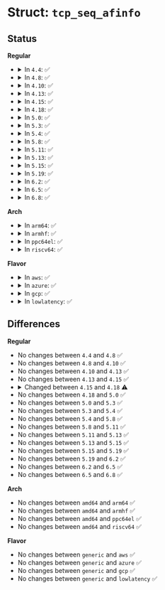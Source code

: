 # Struct: <code>tcp_seq_afinfo</code>

## Status
<b>Regular</b>
<ul>
<li>
<details>
<summary>In <code>4.4</code>: ✅</summary>

```c
struct tcp_seq_afinfo {
    char *name;
    sa_family_t family;
    const struct file_operations *seq_fops;
    struct seq_operations seq_ops;
};
```
</details>
</li>
<li>
<details>
<summary>In <code>4.8</code>: ✅</summary>

```c
struct tcp_seq_afinfo {
    char *name;
    sa_family_t family;
    const struct file_operations *seq_fops;
    struct seq_operations seq_ops;
};
```
</details>
</li>
<li>
<details>
<summary>In <code>4.10</code>: ✅</summary>

```c
struct tcp_seq_afinfo {
    char *name;
    sa_family_t family;
    const struct file_operations *seq_fops;
    struct seq_operations seq_ops;
};
```
</details>
</li>
<li>
<details>
<summary>In <code>4.13</code>: ✅</summary>

```c
struct tcp_seq_afinfo {
    char *name;
    sa_family_t family;
    const struct file_operations *seq_fops;
    struct seq_operations seq_ops;
};
```
</details>
</li>
<li>
<details>
<summary>In <code>4.15</code>: ✅</summary>

```c
struct tcp_seq_afinfo {
    char *name;
    sa_family_t family;
    const struct file_operations *seq_fops;
    struct seq_operations seq_ops;
};
```
</details>
</li>
<li>
<details>
<summary>In <code>4.18</code>: ✅</summary>

```c
struct tcp_seq_afinfo {
    sa_family_t family;
};
```
</details>
</li>
<li>
<details>
<summary>In <code>5.0</code>: ✅</summary>

```c
struct tcp_seq_afinfo {
    sa_family_t family;
};
```
</details>
</li>
<li>
<details>
<summary>In <code>5.3</code>: ✅</summary>

```c
struct tcp_seq_afinfo {
    sa_family_t family;
};
```
</details>
</li>
<li>
<details>
<summary>In <code>5.4</code>: ✅</summary>

```c
struct tcp_seq_afinfo {
    sa_family_t family;
};
```
</details>
</li>
<li>
<details>
<summary>In <code>5.8</code>: ✅</summary>

```c
struct tcp_seq_afinfo {
    sa_family_t family;
};
```
</details>
</li>
<li>
<details>
<summary>In <code>5.11</code>: ✅</summary>

```c
struct tcp_seq_afinfo {
    sa_family_t family;
};
```
</details>
</li>
<li>
<details>
<summary>In <code>5.13</code>: ✅</summary>

```c
struct tcp_seq_afinfo {
    sa_family_t family;
};
```
</details>
</li>
<li>
<details>
<summary>In <code>5.15</code>: ✅</summary>

```c
struct tcp_seq_afinfo {
    sa_family_t family;
};
```
</details>
</li>
<li>
<details>
<summary>In <code>5.19</code>: ✅</summary>

```c
struct tcp_seq_afinfo {
    sa_family_t family;
};
```
</details>
</li>
<li>
<details>
<summary>In <code>6.2</code>: ✅</summary>

```c
struct tcp_seq_afinfo {
    sa_family_t family;
};
```
</details>
</li>
<li>
<details>
<summary>In <code>6.5</code>: ✅</summary>

```c
struct tcp_seq_afinfo {
    sa_family_t family;
};
```
</details>
</li>
<li>
<details>
<summary>In <code>6.8</code>: ✅</summary>

```c
struct tcp_seq_afinfo {
    sa_family_t family;
};
```
</details>
</li>
</ul>
<b>Arch</b>
<ul>
<li>
<details>
<summary>In <code>arm64</code>: ✅</summary>

```c
struct tcp_seq_afinfo {
    sa_family_t family;
};
```
</details>
</li>
<li>
<details>
<summary>In <code>armhf</code>: ✅</summary>

```c
struct tcp_seq_afinfo {
    sa_family_t family;
};
```
</details>
</li>
<li>
<details>
<summary>In <code>ppc64el</code>: ✅</summary>

```c
struct tcp_seq_afinfo {
    sa_family_t family;
};
```
</details>
</li>
<li>
<details>
<summary>In <code>riscv64</code>: ✅</summary>

```c
struct tcp_seq_afinfo {
    sa_family_t family;
};
```
</details>
</li>
</ul>
<b>Flavor</b>
<ul>
<li>
<details>
<summary>In <code>aws</code>: ✅</summary>

```c
struct tcp_seq_afinfo {
    sa_family_t family;
};
```
</details>
</li>
<li>
<details>
<summary>In <code>azure</code>: ✅</summary>

```c
struct tcp_seq_afinfo {
    sa_family_t family;
};
```
</details>
</li>
<li>
<details>
<summary>In <code>gcp</code>: ✅</summary>

```c
struct tcp_seq_afinfo {
    sa_family_t family;
};
```
</details>
</li>
<li>
<details>
<summary>In <code>lowlatency</code>: ✅</summary>

```c
struct tcp_seq_afinfo {
    sa_family_t family;
};
```
</details>
</li>
</ul>

## Differences
<b>Regular</b>
<ul>
<li>
No changes between <code>4.4</code> and <code>4.8</code> ✅
</li>
<li>
No changes between <code>4.8</code> and <code>4.10</code> ✅
</li>
<li>
No changes between <code>4.10</code> and <code>4.13</code> ✅
</li>
<li>
No changes between <code>4.13</code> and <code>4.15</code> ✅
</li>
<li>
<details>
<summary>Changed between <code>4.15</code> and <code>4.18</code> ⚠️</summary>
<ul>
<li>
<b>Field removed. </b>
<code>char *name</code>
</li>
<li>
<b>Field removed. </b>
<code>const struct file_operations *seq_fops</code>
</li>
<li>
<b>Field removed. </b>
<code>struct seq_operations seq_ops</code>
</li>
</ul>
</details>
</li>
<li>
No changes between <code>4.18</code> and <code>5.0</code> ✅
</li>
<li>
No changes between <code>5.0</code> and <code>5.3</code> ✅
</li>
<li>
No changes between <code>5.3</code> and <code>5.4</code> ✅
</li>
<li>
No changes between <code>5.4</code> and <code>5.8</code> ✅
</li>
<li>
No changes between <code>5.8</code> and <code>5.11</code> ✅
</li>
<li>
No changes between <code>5.11</code> and <code>5.13</code> ✅
</li>
<li>
No changes between <code>5.13</code> and <code>5.15</code> ✅
</li>
<li>
No changes between <code>5.15</code> and <code>5.19</code> ✅
</li>
<li>
No changes between <code>5.19</code> and <code>6.2</code> ✅
</li>
<li>
No changes between <code>6.2</code> and <code>6.5</code> ✅
</li>
<li>
No changes between <code>6.5</code> and <code>6.8</code> ✅
</li>
</ul>
<b>Arch</b>
<ul>
<li>
No changes between <code>amd64</code> and <code>arm64</code> ✅
</li>
<li>
No changes between <code>amd64</code> and <code>armhf</code> ✅
</li>
<li>
No changes between <code>amd64</code> and <code>ppc64el</code> ✅
</li>
<li>
No changes between <code>amd64</code> and <code>riscv64</code> ✅
</li>
</ul>
<b>Flavor</b>
<ul>
<li>
No changes between <code>generic</code> and <code>aws</code> ✅
</li>
<li>
No changes between <code>generic</code> and <code>azure</code> ✅
</li>
<li>
No changes between <code>generic</code> and <code>gcp</code> ✅
</li>
<li>
No changes between <code>generic</code> and <code>lowlatency</code> ✅
</li>
</ul>

